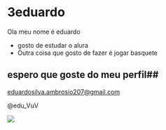 # 3eduardo
Ola meu nome é eduardo

 - gosto de estudar o alura 
 - Outra coisa que gosto de fazer é jogar basquete

 ## espero que goste do meu perfil##
 eduardosilva.ambrosio207@gmail.com
 
 @edu_VuV


![](https://media1.tenor.com/m/5YrossZJ2DAAAAAC/aomine-daiki-vorpal-swords.gif)


